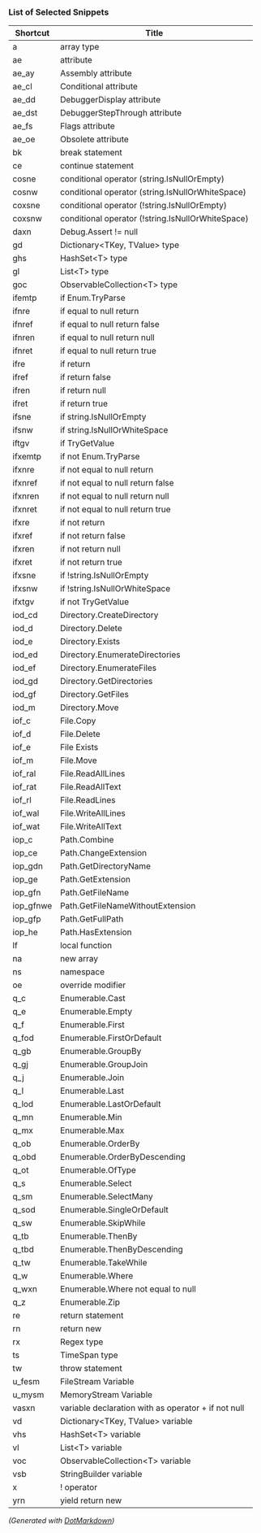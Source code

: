 ### List of Selected Snippets

Shortcut|Title
--------|-----
a|array type
ae|attribute
ae\_ay|Assembly attribute
ae\_cl|Conditional attribute
ae\_dd|DebuggerDisplay attribute
ae\_dst|DebuggerStepThrough attribute
ae\_fs|Flags attribute
ae\_oe|Obsolete attribute
bk|break statement
ce|continue statement
cosne|conditional operator \(string\.IsNullOrEmpty\)
cosnw|conditional operator \(string\.IsNullOrWhiteSpace\)
coxsne|conditional operator \(\!string\.IsNullOrEmpty\)
coxsnw|conditional operator \(\!string\.IsNullOrWhiteSpace\)
daxn|Debug\.Assert \!= null
gd|Dictionary\<TKey, TValue> type
ghs|HashSet\<T> type
gl|List\<T> type
goc|ObservableCollection\<T> type
ifemtp|if Enum\.TryParse
ifnre|if equal to null return
ifnref|if equal to null return false
ifnren|if equal to null return null
ifnret|if equal to null return true
ifre|if return
ifref|if return false
ifren|if return null
ifret|if return true
ifsne|if string\.IsNullOrEmpty
ifsnw|if string\.IsNullOrWhiteSpace
iftgv|if TryGetValue
ifxemtp|if not Enum\.TryParse
ifxnre|if not equal to null return
ifxnref|if not equal to null return false
ifxnren|if not equal to null return null
ifxnret|if not equal to null return true
ifxre|if not return
ifxref|if not return false
ifxren|if not return null
ifxret|if not return true
ifxsne|if \!string\.IsNullOrEmpty
ifxsnw|if \!string\.IsNullOrWhiteSpace
ifxtgv|if not TryGetValue
iod\_cd|Directory\.CreateDirectory
iod\_d|Directory\.Delete
iod\_e|Directory\.Exists
iod\_ed|Directory\.EnumerateDirectories
iod\_ef|Directory\.EnumerateFiles
iod\_gd|Directory\.GetDirectories
iod\_gf|Directory\.GetFiles
iod\_m|Directory\.Move
iof\_c|File\.Copy
iof\_d|File\.Delete
iof\_e|File Exists
iof\_m|File\.Move
iof\_ral|File\.ReadAllLines
iof\_rat|File\.ReadAllText
iof\_rl|File\.ReadLines
iof\_wal|File\.WriteAllLines
iof\_wat|File\.WriteAllText
iop\_c|Path\.Combine
iop\_ce|Path\.ChangeExtension
iop\_gdn|Path\.GetDirectoryName
iop\_ge|Path\.GetExtension
iop\_gfn|Path\.GetFileName
iop\_gfnwe|Path\.GetFileNameWithoutExtension
iop\_gfp|Path\.GetFullPath
iop\_he|Path\.HasExtension
lf| local function
na|new array 
ns|namespace
oe|override modifier
q\_c|Enumerable\.Cast
q\_e|Enumerable\.Empty
q\_f|Enumerable\.First
q\_fod|Enumerable\.FirstOrDefault
q\_gb|Enumerable\.GroupBy
q\_gj|Enumerable\.GroupJoin
q\_j|Enumerable\.Join
q\_l|Enumerable\.Last
q\_lod|Enumerable\.LastOrDefault
q\_mn|Enumerable\.Min
q\_mx|Enumerable\.Max
q\_ob|Enumerable\.OrderBy
q\_obd|Enumerable\.OrderByDescending
q\_ot|Enumerable\.OfType
q\_s|Enumerable\.Select
q\_sm|Enumerable\.SelectMany
q\_sod|Enumerable\.SingleOrDefault
q\_sw|Enumerable\.SkipWhile
q\_tb|Enumerable\.ThenBy
q\_tbd|Enumerable\.ThenByDescending
q\_tw|Enumerable\.TakeWhile
q\_w|Enumerable\.Where
q\_wxn|Enumerable\.Where not equal to null
q\_z|Enumerable\.Zip
re|return statement
rn|return new
rx|Regex type
ts|TimeSpan type
tw|throw statement
u\_fesm|FileStream Variable
u\_mysm|MemoryStream Variable
vasxn|variable declaration with as operator \+ if not null
vd|Dictionary\<TKey, TValue> variable
vhs|HashSet\<T> variable
vl|List\<T> variable
voc|ObservableCollection\<T> variable
vsb|StringBuilder variable
x|\! operator
yrn|yield return new

*\(Generated with [DotMarkdown](http://github.com/JosefPihrt/DotMarkdown)\)*